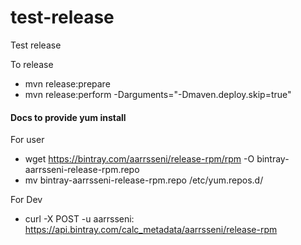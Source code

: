 # test-release

Test release

To release
- mvn release:prepare
- mvn release:perform -Darguments="-Dmaven.deploy.skip=true"



#### Docs to provide yum install

For user
- wget https://bintray.com/aarrsseni/release-rpm/rpm -O bintray-aarrsseni-release-rpm.repo
- mv bintray-aarrsseni-release-rpm.repo /etc/yum.repos.d/


For Dev
- curl -X POST -u aarrsseni:<Bintray-api-key> https://api.bintray.com/calc_metadata/aarrsseni/release-rpm